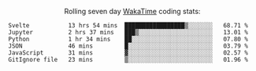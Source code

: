 <!--<p align="center">
  <img width="auto" src ="https://github-readme-stats.vercel.app/api/top-langs/?username=syrkis&layout=compact&hide_border=true&theme=darcula&bg_color=00000000&langs_count=6&hide=jupyter%20notebook,JavaScript,HTML" width = 400>
      <img src ="https://github-readme-streak-stats.herokuapp.com?user=syrkis&theme=darcula&hide_border=true&background=FFFFFF00" width = 400>

</p>-->
<p align="center">Rolling seven day <a href='https://wakatime.com/'> WakaTime</a> coding stats:</p>
<!--START_SECTION:waka-->

```text
Svelte           13 hrs 54 mins  █████████████████▒░░░░░░░   68.71 %
Jupyter          2 hrs 37 mins   ███▒░░░░░░░░░░░░░░░░░░░░░   13.01 %
Python           1 hr 34 mins    ██░░░░░░░░░░░░░░░░░░░░░░░   07.80 %
JSON             46 mins         █░░░░░░░░░░░░░░░░░░░░░░░░   03.79 %
JavaScript       31 mins         ▓░░░░░░░░░░░░░░░░░░░░░░░░   02.57 %
GitIgnore file   23 mins         ▒░░░░░░░░░░░░░░░░░░░░░░░░   01.96 %
```

<!--END_SECTION:waka-->
